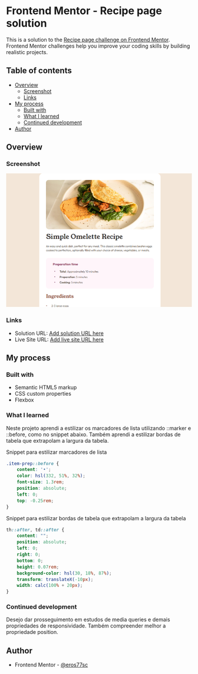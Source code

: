 # Frontend Mentor - Recipe page solution

This is a solution to the [Recipe page challenge on Frontend Mentor](https://www.frontendmentor.io/challenges/recipe-page-KiTsR8QQKm). Frontend Mentor challenges help you improve your coding skills by building realistic projects. 

## Table of contents

- [Overview](#overview)
  - [Screenshot](#screenshot)
  - [Links](#links)
- [My process](#my-process)
  - [Built with](#built-with)
  - [What I learned](#what-i-learned)
  - [Continued development](#continued-development)
- [Author](#author)



## Overview

### Screenshot

![](./screenshot.png)


### Links

- Solution URL: [Add solution URL here](https://your-solution-url.com)
- Live Site URL: [Add live site URL here](https://your-live-site-url.com)

## My process

### Built with

- Semantic HTML5 markup
- CSS custom properties
- Flexbox

### What I learned

Neste projeto aprendi a estilizar os marcadores de lista utilizando ::marker e ::before, como no snippet abaixo. Também aprendi a estilizar bordas de tabela que extrapolam a largura da tabela.

Snippet para estilizar marcadores de lista
```css
.item-prep::before {
    content: '•';
    color: hsl(332, 51%, 32%);
    font-size: 1.3rem;
    position: absolute;
    left: 0;
    top: -0.25rem;
}
```
Snippet para estilizar bordas de tabela que extrapolam a largura da tabela
```css
th::after, td::after {
    content: "";
    position: absolute;
    left: 0;
    right: 0;
    bottom: 0;
    height: 0.07rem;
    background-color: hsl(30, 18%, 87%);
    transform: translateX(-10px); 
    width: calc(100% + 20px); 
}
```

### Continued development

Desejo dar prosseguimento em estudos de media queries e demais propriedades de responsividade. Também compreender melhor a propriedade position.


## Author

- Frontend Mentor - [@eros77sc](https://www.frontendmentor.io/profile/yeros77sc)